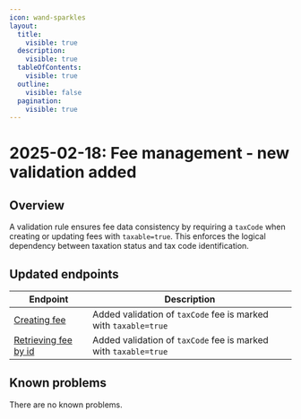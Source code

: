 ```yaml
---
icon: wand-sparkles
layout:
  title:
    visible: true
  description:
    visible: true
  tableOfContents:
    visible: true
  outline:
    visible: false
  pagination:
    visible: true
---
```


# 2025-02-18: Fee management - new validation added

## Overview

A validation rule ensures fee data consistency by requiring a `taxCode` when creating or updating fees with `taxable=true`. This enforces the logical dependency between taxation status and tax code identification.

## Updated endpoints

| Endpoint                                                             | Description                                                     |
|----------------------------------------------------------------------|-----------------------------------------------------------------|
| [Creating fee](https://developer.emporix.io/documentation-portal/api-references/checkout/fee/api-reference/fee-management)          | Added validation of `taxCode` fee is marked with `taxable=true` |
| [Retrieving fee by id](https://developer.emporix.io/documentation-portal/api-references/checkout/fee/api-reference/fee-management#get-fee-tenant-fees-id) | Added validation of `taxCode` fee is marked with `taxable=true` |

## Known problems

There are no known problems.